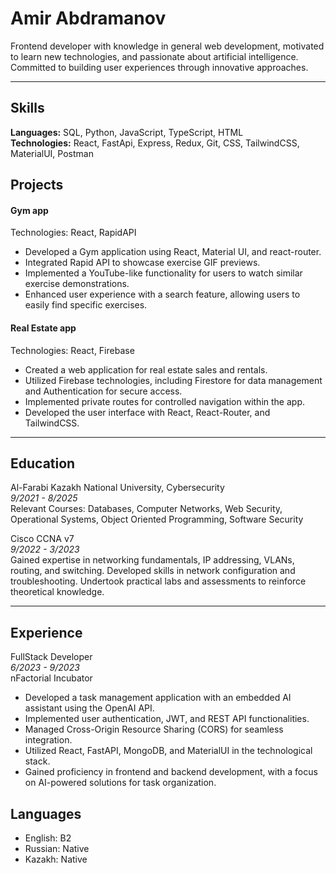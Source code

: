 # Amir Abdramanov

Frontend developer with knowledge in general web development, motivated to learn new technologies, and passionate about artificial intelligence. Committed to building user experiences through innovative approaches.

---

## Skills

**Languages:** SQL, Python, JavaScript, TypeScript, HTML  
**Technologies:** React, FastApi, Express, Redux, Git, CSS, TailwindCSS, MaterialUI, Postman

## Projects

#### Gym app

Technologies: React, RapidAPI

- Developed a Gym application using React, Material UI, and react-router.
- Integrated Rapid API to showcase exercise GIF previews.
- Implemented a YouTube-like functionality for users to watch similar exercise demonstrations.
- Enhanced user experience with a search feature, allowing users to easily find specific exercises.

#### Real Estate app

Technologies: React, Firebase

- Created a web application for real estate sales and rentals.
- Utilized Firebase technologies, including Firestore for data management and Authentication for secure access.
- Implemented private routes for controlled navigation within the app.
- Developed the user interface with React, React-Router, and TailwindCSS.

---

## Education

Al-Farabi Kazakh National University, Cybersecurity  
_9/2021 - 8/2025_  
Relevant Courses: Databases, Computer Networks, Web Security, Operational Systems, Object Oriented Programming, Software Security

Cisco CCNA v7  
_9/2022 - 3/2023_  
Gained expertise in networking fundamentals, IP addressing, VLANs, routing, and switching. Developed skills in network configuration and troubleshooting. Undertook practical labs and assessments to reinforce theoretical knowledge.

---

## Experience

FullStack Developer  
_6/2023 - 9/2023_  
nFactorial Incubator

- Developed a task management application with an embedded AI assistant using the OpenAI API.
- Implemented user authentication, JWT, and REST API functionalities.
- Managed Cross-Origin Resource Sharing (CORS) for seamless integration.
- Utilized React, FastAPI, MongoDB, and MaterialUI in the technological stack.
- Gained proficiency in frontend and backend development, with a focus on AI-powered solutions for task organization.

## Languages

- English: B2
- Russian: Native
- Kazakh: Native
